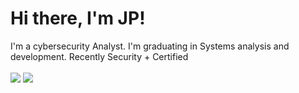 <h1>Hi there, I'm JP!</h1>

I'm a cybersecurity Analyst. I'm graduating in Systems analysis and development. Recently Security + Certified <br>
<br>
<a href="https://www.linkedin.com/in/joão-paulo-41a195244/"><img src="https://img.shields.io/badge/LinkedIn-0077B5?style=for-the-badge&logo=linkedin&logoColor=white"/></a>
<a href="#"/><img src="https://img.shields.io/badge/YouTube-FF0000?style=for-the-badge&logo=youtube&logoColor=white"/></a>
